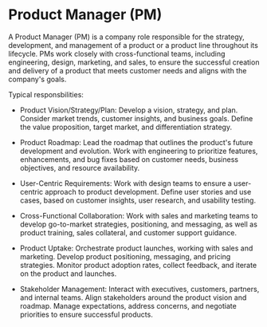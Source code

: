 # Product Manager (PM)

A Product Manager (PM) is a company role responsible for the strategy, development, and management of a product or a product line throughout its lifecycle. PMs work closely with cross-functional teams, including engineering, design, marketing, and sales, to ensure the successful creation and delivery of a product that meets customer needs and aligns with the company's goals. 

Typical responsbilities:

* Product Vision/Strategy/Plan: Develop a vision, strategy, and plan. Consider market trends, customer insights, and business goals. Define the value proposition, target market, and differentiation strategy.

* Product Roadmap: Lead the roadmap that outlines the product's future development and evolution. Work with engineering to prioritize features, enhancements, and bug fixes based on customer needs, business objectives, and resource availability.

* User-Centric Requirements: Work with design teams to ensure a user-centric approach to product development. Define user stories and use cases, based on customer insights, user research, and usability testing.

* Cross-Functional Collaboration: Work with sales and marketing teams to develop go-to-market strategies, positioning, and messaging, as well as product training, sales collateral, and customer support guidance.

* Product Uptake: Orchestrate product launches, working with sales and marketing. Develop product positioning, messaging, and pricing strategies. Monitor product adoption rates, collect feedback, and iterate on the product and launches.

* Stakeholder Management: Interact with executives, customers, partners, and internal teams. Align stakeholders around the product vision and roadmap. Manage expectations, address concerns, and negotiate priorities to ensure successful products.
